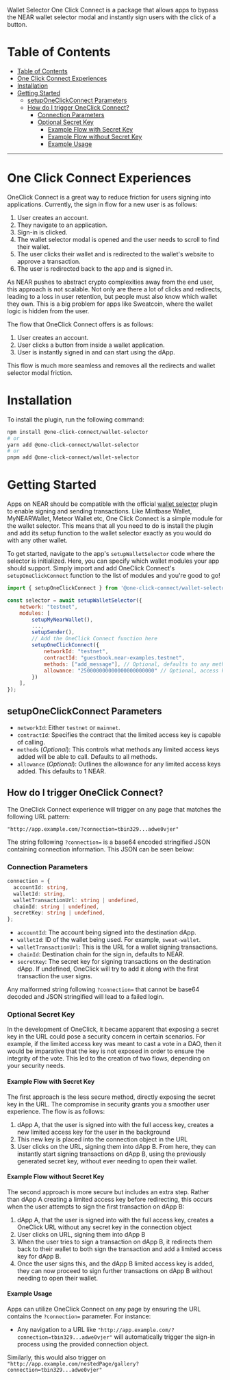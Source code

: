 Wallet Selector One Click Connect is a package that allows apps to bypass the NEAR wallet selector modal and instantly sign users with the click of a button.

# Table of Contents

- [Table of Contents](#table-of-contents)
- [One Click Connect Experiences](#keypom-oneclick-connect-experiences)
- [Installation](#installation)
- [Getting Started](#getting-started)
  - [setupOneClickConnect Parameters](#setuponeclickconnect-parameters)
  - [How do I trigger OneClick Connect?](#how-do-i-trigger-oneclick-connect)
    - [Connection Parameters](#connection-parameters)
    - [Optional Secret Key](#optional-secret-key)
      - [Example Flow with Secret Key](#example-flow-with-secret-key)
      - [Example Flow without Secret Key](#example-flow-without-secret-key)
      - [Example Usage](#example-usage)

---

# One Click Connect Experiences

OneClick Connect is a great way to reduce friction for users signing into applications. Currently, the sign in flow for a new user is as follows:

1. User creates an account.
2. They navigate to an application.
3. Sign-in is clicked.
4. The wallet selector modal is opened and the user needs to scroll to find their wallet.
5. The user clicks their wallet and is redirected to the wallet's website to approve a transaction.
6. The user is redirected back to the app and is signed in.

As NEAR pushes to abstract crypto complexities away from the end user, this approach is not scalable. Not only are there a lot of clicks and redirects, leading to a loss in user retention, but people must also know which wallet they own. This is a big problem for apps like Sweatcoin, where the wallet logic is hidden from the user.

The flow that OneClick Connect offers is as follows:

1. User creates an account.
2. User clicks a button from inside a wallet application.
3. User is instantly signed in and can start using the dApp.

This flow is much more seamless and removes all the redirects and wallet selector modal friction.

# Installation

To install the plugin, run the following command:

```bash
npm install @one-click-connect/wallet-selector
# or
yarn add @one-click-connect/wallet-selector
# or
pnpm add @one-click-connect/wallet-selector
```

# Getting Started

Apps on NEAR should be compatible with the official [wallet selector](https://github.com/near/wallet-selector) plugin to enable signing and sending transactions. Like Mintbase Wallet, MyNEARWallet, Meteor Wallet etc, One Click Connect is a simple module for the wallet selector. This means that all you need to do is install the plugin and add its setup function to the wallet selector exactly as you would do with any other wallet.

To get started, navigate to the app's `setupWalletSelector` code where the selector is initialized. Here, you can specify which wallet modules your app should support. Simply import and add OneClick Connect's `setupOneClickConnect` function to the list of modules and you're good to go!

```js
import { setupOneClickConnect } from '@one-click-connect/wallet-selector';

const selector = await setupWalletSelector({
    network: "testnet",
    modules: [
        setupMyNearWallet(),
        ...,
        setupSender(),
        // Add the OneClick Connect function here
        setupOneClickConnect({
            networkId: "testnet",
            contractId: "guestbook.near-examples.testnet",
            methods: ["add_message"], // Optional, defaults to any methods ["*"]
            allowance: "250000000000000000000000" // Optional, access key allowance in Yocto, defaults to 1 NEAR
        })
    ],
});
```

## setupOneClickConnect Parameters

-   `networkId`: Either `testnet` or `mainnet`.
-   `contractId`: Specifies the contract that the limited access key is capable of calling.
-   `methods` (*Optional*): This controls what methods any limited access keys added will be able to call. Defaults to all methods.
-   `allowance` (*Optional*): Outlines the allowance for any limited access keys added. This defaults to 1 NEAR. 

## How do I trigger OneClick Connect?

The OneClick Connect experience will trigger on any page that matches the following URL pattern:

```
"http://app.example.com/?connection=tbin329...adwe0vjer"
```

The string following `?connection=` is a base64 encoded stringified JSON containing connection information. This JSON can be seen below:

### Connection Parameters
```ts
connection = {
  accountId: string,
  walletId: string,
  walletTransactionUrl: string | undefined,
  chainId: string | undefined,
  secretKey: string | undefined,
};
```

-   `accountId`: The account being signed into the destination dApp.
-   `walletId`: ID of the wallet being used. For example, `sweat-wallet`. 
-   `walletTransactionUrl`: This is the URL for a wallet signing transactions.
-   `chainId`: Destination chain for the sign in, defaults to NEAR.
-   `secretKey`: The secret key for signing transactions on the destination dApp. If undefined, OneClick will try to add it along with the first transaction the user signs. 

Any malformed string following `?connection=` that cannot be base64 decoded and JSON stringified will lead to a failed login.
  
### Optional Secret Key
In the development of OneClick, it became apparent that exposing a secret key in the URL could pose a security concern in certain scenarios. For example, if the limited access key was meant to cast a vote in a DAO, then it would be imparative that the key is not exposed in order to ensure the integrity of the vote. This led to the creation of two flows, depending on your security needs. 

#### Example Flow with Secret Key
The first approach is the less secure method, directly exposing the secret key in the URL. The compromise in security grants you a smoother user experience. The flow is as follows:

1. dApp A, that the user is signed into with the full access key, creates a new limited access key for the user in the background
2. This new key is placed into the connection object in the URL
3. User clicks on the URL, signing them into dApp B. From here, they can instantly start signing transactions on dApp B, using the previously generated secret key, without ever needing to open their wallet.

#### Example Flow without Secret Key
The second approach is more secure but includes an extra step. Rather than dApp A creating a limited access key before redirecting, this occurs when the user attempts to sign the first transaction on dApp B:

1. dApp A, that the user is signed into with the full access key, creates a OneClick URL without any secret key in the connection object
2. User clicks on URL, signing them into dApp B
3. When the user tries to sign a transaction on dApp B, it redirects them back to their wallet to both sign the transaction and add a limited access key for dApp B.
4. Once the user signs this, and the dApp B limited access key is added, they can now proceed to sign further transactions on dApp B without needing to open their wallet. 


#### Example Usage
Apps can utilize OneClick Connect on any page by ensuring the URL contains the `?connection=` parameter. For instance:
- Any navigation to a URL like `"http://app.example.com/?connection=tbin329...adwe0vjer"` will automatically trigger the sign-in process using the provided connection object.

Similarly, this would also trigger on `"http://app.example.com/nestedPage/gallery?connection=tbin329...adwe0vjer"`
